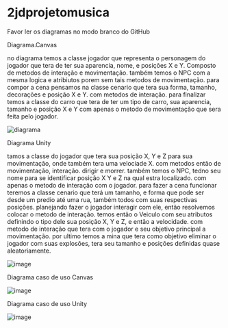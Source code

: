 # 2jdprojetomusica

Favor ler os diagramas no modo branco do GitHub




Diagrama.Canvas

no diagrama temos a classe jogador que representa o personagem do jogador que tera de ter sua aparencia, nome, e posições X e Y.
Composto de metodos de interação e movimentação. também temos o NPC com a mesma logica e atribiutos porem sem tais metodos de movimentação.
para compor a cena pensamos na classe cenario que tera sua forma, tamanho, decorações e posição X e Y. com metodos de interação.
para finalizar temos a classe do carro que tera de ter um tipo de carro, sua aparencia, tamanho e posição X e Y com apenas o metodo de movimentação
que sera feita pelo jogador.


![diagrama](https://github.com/lucasnoelgb/2jdprojetomusica/assets/127865166/c9649dae-f941-48bb-9cf6-466617984f27)



Diagrama Unity

tamos a classe do jogador que tera sua posição X, Y e Z para sua movimentação, onde também tera uma velociade X. com metodos então de movimentação, interação.
dirigir e morrer.
também temos o NPC, tedno seu nome para se identificar posição X Y e Z na qual estra localizado. com apenas o metodo de interação com o jogador.
para fazer a cena funcionar teremos a classe cenario que terá um tamanho, e forma que pode ser desde um predio até uma rua, também todos com suas respectivas posições.
planejando fazer o jogador interagir com ele, então resolvemos colocar o metodo de interação. temos então o Veiculo com seu atributos definindo o tipo dele sua posição X, Y e Z, e então a velocidade.
com metodo de interação que tera com o jogador e seu objetivo principal a movimentação. por ultimo temos a mina que tera como objetivo eliminar o jogador com suas explosões, tera seu tamanho e posições definidas quase 
aleatoriamente.

![image](https://github.com/lucasnoelgb/2jdprojetomusica/assets/127865166/938842cc-4f5f-4865-92df-4477d0424845)



Diagrama caso de uso Canvas


![image](https://github.com/lucasnoelgb/2jdprojetomusica/assets/127865166/aeaed262-cb95-4a6d-b5ee-0bebaea84546)



Diagrama caso de uso Unity

![image](https://github.com/lucasnoelgb/2jdprojetomusica/assets/127865166/8d885590-44de-4872-b596-7efbb2155372)
